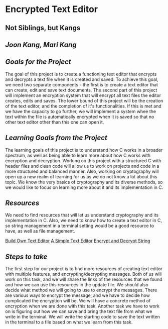 # **Encrypted Text Editor**

## Not Siblings, but Kangs

## *Joon Kang, Mari Kang*

## *Goals for the Project*

The goal of this project is to create a functioning text editor that encrypts and decrypts a text file when it is created and saved. To achieve this goal, we need two separate components - the first is to create a text editor that can create, edit and save text documents. The second part of this project will implement an encryption system that will encrypt all text files the editor creates, edits and saves. The lower bound of this project will be the creation of the text editor, and the completion of it's functionalities. If this is met and we have the capacity to go further, we will implement a system whee the text within the file is automatically encrypted when it is saved so that no other text editor other than this one can open it.

## *Learning Goals from the Project*

The learning goals of this project is to understand how C works in a broader spectrum, as well as being able to learn more about how C works with encryption and decryption. Working on this project with a structured C with header files and clean code will allow us to work on projects and code in a more structured and balanced manner. Also, working on cryptography will open up a new realm of learning for us as we do not know a lot about this topic. We know the very basics of cryptography and its diverse methods, so we would like to focus on learning more about it and its implementation in C.

## *Resources*

We need to find resources that will let us understand cryptography and its implementation in C. Also, we need to know how to create a text editor in C, so string management in a terminal setting would be a good resource to have, as well as file management.

[Build Own Text Editor](https://viewsourcecode.org/snaptoken/kilo/)
[A Simple Text Editor](https://github.com/kyletolle/texor)
[Encrypt and Decrypt String](http://www.trytoprogram.com/c-examples/c-program-to-encrypt-and-decrypt-string/)

## *Steps to take*

The first step for our project is to find more resources of creating text editor with multiple features, and encrypting/decrypting messages. Both of us will work on this task, and we will share the links of the resources that we found and how we can use this resources in the update file. We should also decide what method we will going to use to encrypt the messages. There are various ways to encrypt the message, and we have to decide how complicated the encryption will be. We will have a concrete method of encryption when we are done with this task. Another task we have to work on is figuring out how we can save and bring the text file from what we write in the terminal. We will write the starting code to save the text written in the terminal to a file based on what we learn from this task.
